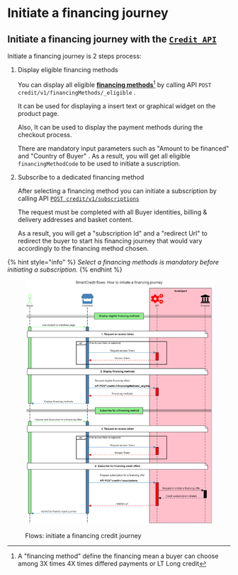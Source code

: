 # Initiate a financing journey

## Initiate a financing journey with the [`Credit API`](../../api-reference/credit-subscriptions.md)&#x20;

Initiate a financing journey is 2 steps process:

1.  Display eligible financing methods

    You can display all eligible [**financing methods**](#user-content-fn-1)[^1] by calling API `POST` `credit/v1/financingMethods/_eligible` .&#x20;

    It can be used for displaying a insert text or graphical widget on the product page.

    Also, It can be used to display the  payment methods during the checkout process.

    There are mandatory input parameters such as "Amount to be financed" and "Country of Buyer" . As a result, you will get all eligible `financingMethodCode` to be used to initiate a suscription.
2.  Subscribe to a dedicated financing method

    After selecting a financing method you can initiate a subscription by calling API [`POST credit/v1/subscriptions` ](../../api-reference/credit-subscriptions.md#v1-subscriptions)&#x20;

    The request must be completed with all Buyer identities, billing & delivery addresses and basket content.&#x20;

    As a result, you will get a "subscription Id" and a "redirect Url" to redirect the buyer to start his financing journey that would vary accordingly to the financing method chosen.

{% hint style="info" %}
_Select a financing methods is mandatory before initiating a subscription._&#x20;
{% endhint %}

<figure><img src="../../.gitbook/assets/smartcredit flows - initiate financing journey (1).png" alt=""><figcaption><p>Flows: initiate a financing credit journey</p></figcaption></figure>

[^1]: A "financing method" define the financing mean a buyer can choose among 3X times 4X times differed payments or LT Long credit
